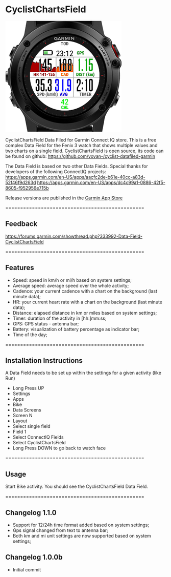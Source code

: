 # CyclistChartsField

![CyclistChartsField Screenshot](/docs/img/CyclistChartsField-emulator.png)

CyclistChartsField Data Filed for Garmin Connect IQ store.
This is a free complex Data Field for the Fenix 3 watch that shows multiple values and two charts on a single field. 
CyclistChartsField is open source, its code can be found on github: https://github.com/vovan-/cyclist-datafiled-garmin

The Data Field is based on two other Data Fields. Special thanks for developers of the following ConnectIQ projects:
https://apps.garmin.com/en-US/apps/aacfc2de-b61e-40cc-a83d-52f46f9d263d
https://apps.garmin.com/en-US/apps/dc4c99a1-0886-42f5-8605-f952956e715b

Release versions are published in the [Garmin App Store](https://apps.garmin.com/en-US/apps/82e3141d-9846-4bcf-bf72-f8bda597efc0)

===============================================

## Feedback
https://forums.garmin.com/showthread.php?333992-Data-Field-CyclistChartsField

===============================================

## Features
* Speed: speed in km/h or mi/h based on system settings;
* Average speed: average speed over the whole activity;
* Cadence: your current cadence with a chart on the background (last minute data);
* HR: your current heart rate with a chart on the background (last minute data);
* Distance: elapsed distance in km or miles based on system settings;
* Timer: duration of the activity in [hh:]mm:ss;
* GPS: GPS status - antenna bar;
* Battery: visualization of battery percentage as indicator bar;
* Time of the day;

===============================================

## Installation Instructions
A Data Field needs to be set up within the settings for a given activity (like Run)

* Long Press UP
* Settings
* Apps
* Bike
* Data Screens
* Screen N
* Layout
* Select single field
* Field 1
* Select ConnectIQ Fields
* Select CyclistChartsField
* Long Press DOWN to go back to watch face

===============================================

## Usage
Start Bike activity.
You should see the CyclistChartsField Data Field.

===============================================

## Changelog 1.1.0
* Support for 12/24h time format added based on system settings;
* Gps signal changed from text to antenna bar;
* Both km and mi unit settings are now supported based on system settings;

## Changelog 1.0.0b
* Initial commit